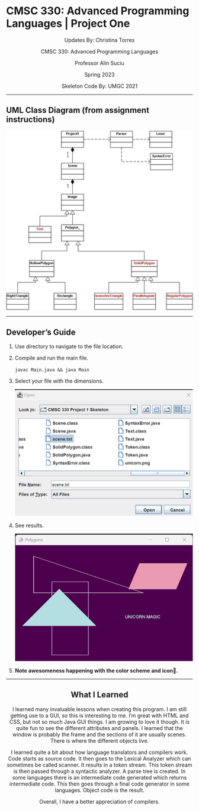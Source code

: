 # CMSC 330: Advanced Programming Languages | Project One

<div align="center">
Updates By: Christina Torres

CMSC 330: Advanced Programming Languages

Professor Alin Suciu

Spring 2023

Skeleton Code By: UMGC 2021
</div>

-----------


## UML Class Diagram (from assignment instructions)

![UML Class Diagram](./assets/uml-class-diagram.png)


----

## Developer’s Guide

1. Use directory to navigate to the file location.
2. Compile and run the main file.
    
    `javac Main.java && java Main`
    
3. Select your file with the dimensions.
    
    ![JFile Chooser](/assets/filechooser-scrnshot.png)
    
4. See results.
    
    ![Untitled](/assets/result-screenshot.png)
    
5. **Note awesomeness happening with the color scheme and icon💪.**

-----------

<div align="center">

## What I Learned

I learned many invaluable lessons when creating this program. I am still getting use to a GUI, so this is interesting to me. I’m great with HTML and CSS, but not so much Java GUI things. I am growing to love it though. It is quite fun to see the different attributes and panels. I learned that the window is probably the frame and the sections of it are usually scenes. There is where the different objects live.

I learned quite a bit about how language translators and compilers work. Code starts as source code. It then goes to the Lexical Analyzer which can sometimes be called scanner. It results in a token stream. This token stream is then passed through a syntactic analyzer. A parse tree is created. In some languages there is an intermediate code generated which returns intermediate code. This then goes through a final code generator in some languages. Object code is the result.

Overall, I have a better appreciation of compilers.
</div>